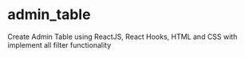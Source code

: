 # admin_table
Create Admin Table using ReactJS, React Hooks, HTML and CSS with implement all filter functionality 
